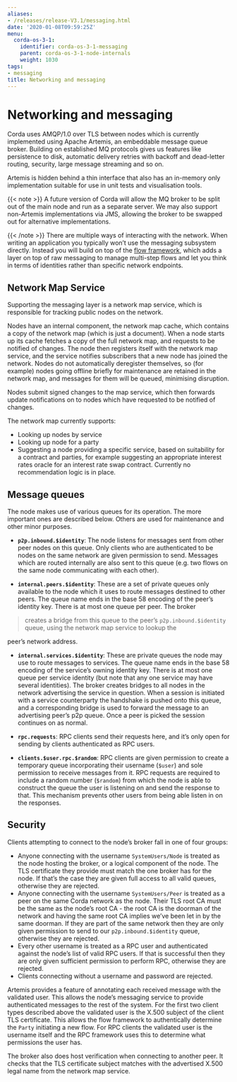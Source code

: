 ```yaml
---
aliases:
- /releases/release-V3.1/messaging.html
date: '2020-01-08T09:59:25Z'
menu:
  corda-os-3-1:
    identifier: corda-os-3-1-messaging
    parent: corda-os-3-1-node-internals
    weight: 1030
tags:
- messaging
title: Networking and messaging
---
```



# Networking and messaging

Corda uses AMQP/1.0 over TLS between nodes which is currently implemented using Apache Artemis, an embeddable message
queue broker. Building on established MQ protocols gives us features like persistence to disk, automatic delivery
retries with backoff and dead-letter routing, security, large message streaming and so on.

Artemis is hidden behind a thin interface that also has an in-memory only implementation suitable for use in
unit tests and visualisation tools.

{{< note >}}
A future version of Corda will allow the MQ broker to be split out of the main node and run as a
separate server. We may also support non-Artemis implementations via JMS, allowing the broker to be swapped
out for alternative implementations.

{{< /note >}}
There are multiple ways of interacting with the network. When writing an application you typically won’t use the
messaging subsystem directly. Instead you will build on top of the [flow framework](flow-state-machines.md),
which adds a layer on top of raw messaging to manage multi-step flows and let you think in terms of identities
rather than specific network endpoints.



## Network Map Service

Supporting the messaging layer is a network map service, which is responsible for tracking public nodes on the network.

Nodes have an internal component, the network map cache, which contains a copy of the network map (which is just a
document). When a node starts up its cache fetches a copy of the full network map, and requests to be notified of
changes. The node then registers itself with the network map service, and the service notifies subscribers that a new
node has joined the network. Nodes do not automatically deregister themselves, so (for example) nodes going offline
briefly for maintenance are retained in the network map, and messages for them will be queued, minimising disruption.

Nodes submit signed changes to the map service, which then forwards update notifications on to nodes which have
requested to be notified of changes.

The network map currently supports:


* Looking up nodes by service
* Looking up node for a party
* Suggesting a node providing a specific service, based on suitability for a contract and parties, for example suggesting
an appropriate interest rates oracle for an interest rate swap contract. Currently no recommendation logic is in place.


## Message queues

The node makes use of various queues for its operation. The more important ones are described below. Others are used
for maintenance and other minor purposes.


* **`p2p.inbound.$identity`**: 
The node listens for messages sent from other peer nodes on this queue. Only clients who are authenticated to be
nodes on the same network are given permission to send. Messages which are routed internally are also sent to this
queue (e.g. two flows on the same node communicating with each other).


* **`internal.peers.$identity`**: 
These are a set of private queues only available to the node which it uses to route messages destined to other peers.
The queue name ends in the base 58 encoding of the peer’s identity key. There is at most one queue per peer. The broker

> 
> creates a bridge from this queue to the peer’s `p2p.inbound.$identity` queue, using the network map service to lookup the


peer’s network address.


* **`internal.services.$identity`**: 
These are private queues the node may use to route messages to services. The queue name ends in the base 58 encoding
of the service’s owning identity key. There is at most one queue per service identity (but note that any one service
may have several identities). The broker creates bridges to all nodes in the network advertising the service in
question. When a session is initiated with a service counterparty the handshake is pushed onto this queue, and a
corresponding bridge is used to forward the message to an advertising peer’s p2p queue. Once a peer is picked the
session continues on as normal.


* **`rpc.requests`**: 
RPC clients send their requests here, and it’s only open for sending by clients authenticated as RPC users.


* **`clients.$user.rpc.$random`**: 
RPC clients are given permission to create a temporary queue incorporating their username (`$user`) and sole
permission to receive messages from it. RPC requests are required to include a random number (`$random`) from
which the node is able to construct the queue the user is listening on and send the response to that. This mechanism
prevents other users from being able listen in on the responses.




## Security

Clients attempting to connect to the node’s broker fall in one of four groups:


* Anyone connecting with the username `SystemUsers/Node` is treated as the node hosting the broker, or a logical
component of the node. The TLS certificate they provide must match the one broker has for the node. If that’s the case
they are given full access to all valid queues, otherwise they are rejected.
* Anyone connecting with the username `SystemUsers/Peer` is treated as a peer on the same Corda network as the node. Their
TLS root CA must be the same as the node’s root CA - the root CA is the doorman of the network and having the same root CA
implies we’ve been let in by the same doorman. If they are part of the same network then they are only given permission
to send to our `p2p.inbound.$identity` queue, otherwise they are rejected.
* Every other username is treated as a RPC user and authenticated against the node’s list of valid RPC users. If that
is successful then they are only given sufficient permission to perform RPC, otherwise they are rejected.
* Clients connecting without a username and password are rejected.

Artemis provides a feature of annotating each received message with the validated user. This allows the node’s messaging
service to provide authenticated messages to the rest of the system. For the first two client types described above the
validated user is the X.500 subject of the client TLS certificate. This allows the flow framework to authentically determine
the `Party` initiating a new flow. For RPC clients the validated user is the username itself and the RPC framework uses
this to determine what permissions the user has.

The broker also does host verification when connecting to another peer. It checks that the TLS certificate subject matches
with the advertised X.500 legal name from the network map service.


